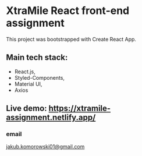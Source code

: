 # XtraMile React front-end assignment

This project was bootstrapped with Create React App.

## Main tech stack:

- React.js,
- Styled-Components,
- Material UI,
- Axios

## Live demo: https://xtramile-assignment.netlify.app/

### email

jakub.komorowski01@gmail.com
